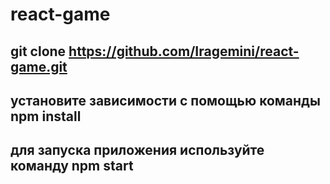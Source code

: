 # react-game

## git clone https://github.com/Iragemini/react-game.git
## установите зависимости с помощью команды npm install
## для запуска приложения используйте команду npm start
